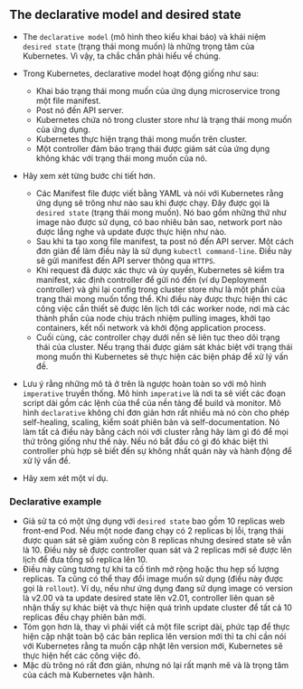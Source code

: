 ## The declarative model and desired state

- The `declarative model` (mô hình theo kiểu khai báo) và khái niệm `desired state` (trạng thái mong muốn) là những trọng tâm của Kubernetes. Vì vậy, ta chắc chắn phải hiểu về chúng.
- Trong Kubernetes, declarative model hoạt động giống như sau:
    - Khai báo trạng thái mong muốn của ứng dụng microservice trong một file manifest.
    - Post nó đến API server.
    - Kubernetes chứa nó trong cluster store như là trạng thái mong muốn của ứng dụng.
    - Kubernetes thực hiện trạng thái mong muốn trên cluster.
    - Một controller đảm bảo trạng thái được giám sát của ứng dụng không khác với trạng thái mong muốn của nó.

- Hãy xem xét từng bước chi tiết hơn.
    - Các Manifest file được viết bằng YAML và nói với Kubernetes rằng ứng dụng sẽ trông như nào sau khi được chạy. Đây được gọi là `desired state` (trạng thái mong muốn). Nó bao gồm những thứ như image nào được sử dụng, có bao nhiêu bản sao, network port nào được lắng nghe và update được thực hiện như nào.
    - Sau khi ta tạo xong file manifest, ta post nó đến API server. Một cách đơn giản để làm điều này là sử dụng `kubectl command-line`. Điều này sẽ gửi manifest đến API server thông qua `HTTPS`.
    - Khi request đã được xác thực và ủy quyền, Kubernetes sẽ kiểm tra manifest, xác định controller để gửi nó đến (ví dụ Deployment controller) và ghi lại config trong cluster store như là một phần của trạng thái mong muốn tổng thể. Khi điều này được thực hiện thì các công việc cần thiết sẽ được lên lịch tới các worker node, nơi mà các thành phần của node chịu trách nhiệm pulling images, khởi tạo containers, kết nối network và khởi động application process.
    - Cuối cùng, các controller chạy dưới nền sẽ liên tục theo dõi trạng thái của cluster. Nếu trạng thái được giám sát khác biệt với trạng thái mong muốn thì Kubernetes sẽ thực hiện các biện pháp để xử lý vấn đề.

- Lưu ý rằng những mô tả ở trên là ngược hoàn toàn so với mô hình `imperative` truyền thống. Mô hình `imperative` là nơi ta sẽ viết các đoạn script dài gồm các lệnh của thể của nền tảng để build và monitor. Mô hình `declarative` không chỉ đơn giản hơn rất nhiều mà nó còn cho phép self-healing, scaling, kiểm soát phiên bản và self-documentation. Nó làm tất cả điều này bằng cách nói với cluster rằng hãy làm gì đó để mọi thứ trông giống như thế này. Nếu nó bắt đầu có gì đó khác biệt thì controller phù hợp sẽ biết đến sự không nhất quán này và hành động để xử lý vấn đề.

- Hãy xem xét một ví dụ.

### Declarative example

- Giả sử ta có một ứng dụng với `desired state` bao gồm 10 replicas web front-end Pod. Nếu một node đang chạy có 2 replicas bị lỗi, trạng thái được quan sát sẽ giảm xuống còn 8 replicas nhưng desired state sẽ vẫn là 10. Điều này sẽ được controller quan sát và 2 replicas mới sẽ được lên lịch để đưa tổng số replica lên 10.
- Điều này cũng tương tự khi ta cố tình mở rộng hoặc thu hẹp số lượng replicas. Ta cũng có thể thay đổi image muốn sử dụng (điều này được gọi là `rollout`). Ví dụ, nếu như ứng dụng đang sử dụng image có version là v2.00 và ta update desired state lên v2.01, controller liên quan sẽ nhận thấy sự khác biệt và thực hiện quá trình update cluster để tất cả 10 replicas đều chạy phiên bản mới.
- Tóm gọn hơn là, thay vì phải viết cả một file script dài, phức tạp để thực hiện cập nhật toàn bộ các bản replica lên version mới thì ta chỉ cần nói với Kubernetes rằng ta muốn cập nhật lên version mới, Kubernetes sẽ thực hiện hết các công việc đó.
- Mặc dù trông nó rất đơn giản, nhưng nó lại rất mạnh mẽ và là trọng tâm của cách mà Kubernetes vận hành.
